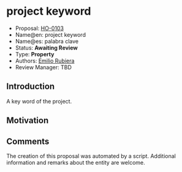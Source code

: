 # project keyword

* Proposal: [HO-0103](0103-project-keyword.md)
* Name@en: project keyword
* Name@es: palabra clave
* Status: **Awaiting Review**
* Type: **Property**
* Authors: [Emilio Rubiera](https://github.com/spitxa)
* Review Manager: TBD

## Introduction

A key word of the project.

## Motivation

## Comments
The creation of this proposal was automated by a script. Additional information and remarks about the entity are welcome.
